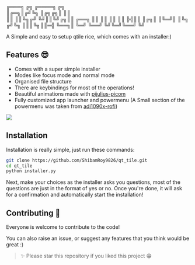
╔═══╗ ╔╗     ╔════╗  ╔╗     
║╔═╗║╔╝╚╗    ║╔╗╔╗║  ║║     
║║ ║║╚╗╔╝    ╚╝║║╚╝╔╗║║ ╔══╗
║║ ║║ ║║       ║║  ╠╣║║ ║╔╗║
║╚═╝║ ║╚╗     ╔╝╚╗ ║║║╚╗║║═╣
╚══╗║ ╚═╝     ╚══╝ ╚╝╚═╝╚══╝
   ╚╝                       

A Simple and easy to setup qtile rice, which comes with an installer:)

## Features 😎

- Comes with a super simple installer
- Modes like focus mode and normal mode
- Organised file structure
- There are keybindings for most of the operations!
- Beautiful animations made with [pijulius-picom](https://github.com/pijulius/picom)
- Fully customized app launcher and powermenu (A Small section of the powermenu was taken from [adi1090x-rofi](https://github.com/adi1090x/rofi))

<img src="https://user-images.githubusercontent.com/73097560/115834477-dbab4500-a447-11eb-908a-139a6edaec5c.gif">

## Installation

Installation is really simple, just run these commands:

```bash
git clone https://github.com/ShibamRoy9826/qt_tile.git
cd qt_tile
python installer.py
```

Next, make your choices as the installer asks you questions, most of the questions are just in the format of yes or no.
Once you're done, it will ask for a confirmation and automatically start the installation!


## Contributing 🤝

Everyone is welcome to contribute to the code!

You can also raise an issue, or suggest any features that you think would be great :)

> ✨ Please star this repository if you liked this project 😁
